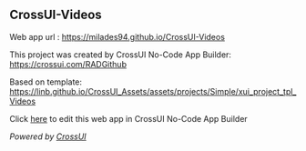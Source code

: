 ## CrossUI-Videos
Web app url : https://milades94.github.io/CrossUI-Videos

This project was created by CrossUI No-Code App Builder: https://crossui.com/RADGithub

Based on template: https://linb.github.io/CrossUI_Assets/assets/projects/Simple/xui_project_tpl_Videos

Click [here](https://crossui.com/RADGithub/#!from=github&owner=milades94&repo=CrossUI-Videos) to edit this web app in CrossUI No-Code App Builder

<i>Powered by [CrossUI](https://crossui.com)</i>
